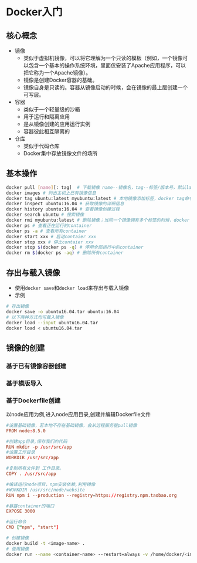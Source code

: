 # Docker入门

## 核心概念
+ 镜像
    + 类似于虚拟机镜像，可以将它理解为一个只读的模板（例如，一个镜像可以包含一个基本的操作系统环境，里面仅安装了Apache应用程序，可以把它称为一个Apache镜像）。
    + 镜像是创建Docker容器的基础。
    + 镜像自身是只读的。容器从镜像启动的时候，会在镜像的最上层创建一个可写层。
+ 容器
    + 类似于一个轻量级的沙箱
    + 用于运行和隔离应用
    + 是从镜像创建的应用运行实例
    + 容器彼此相互隔离的
+ 仓库
    + 类似于代码仓库
    + Docker集中存放镜像文件的场所

## 基本操作
```bash
docker pull [name][: tag]  # 下载镜像 name--镜像名，tag--标签/版本号，默认latest版本;示例：docker pull ubuntu: 14.04
docker images # 列出主机上已有镜像信息
docker tag ubuntu:latest myubuntu:latest # 本地镜像添加标签，docker tag命令添加的标签实际上起到了类似链接的作用
docker inspect ubuntu:16.04 # 获取镜像的详细信息
docker history ubuntu:16.04 # 查看镜像创建过程
docker search ubuntu # 搜索镜像
docker rmi myubuntu:latest # 删除镜像；当同一个镜像拥有多个标签的时候，docker rmi命令只是删除该镜像多个标签中的指定标签（只有一个标签则会删除镜像文件），并不影响镜像文件
docker ps # 查看正在运行的container
docker ps -a # 查看所有container
docker start xxx # 启动contaier xxx
docker stop xxx # 停止contaier xxx
docker stop $(docker ps -q) # 停用全部运行中的container
docker rm $(docker ps -aq) # 删除所有container
```

## 存出与载入镜像
+ 使用`docker save`和`docker load`来存出与载入镜像
+ 示例
```bash
# 存出镜像
docker save -o ubuntu16.04.tar ubuntu:16.04
# 以下两种方式均可载入镜像
docker load --input ubuntu16.04.tar
docker load < ubuntu16.04.tar
```

## 镜像的创建
### 基于已有镜像容器创建
### 基于模版导入
### 基于Dockerfile创建
以node应用为例,进入node应用目录,创建并编辑Dockerfile文件
```conf
#设置基础镜像，若本地不存在基础镜像，会从远程服务器pull镜像
FROM node:8.5.0

#创建app目录,保存我们的代码
RUN mkdir -p /usr/src/app
#设置工作目录
WORKDIR /usr/src/app

#复制所有文件到 工作目录。
COPY . /usr/src/app

#编译运行node项目，npm安装依赖,利用镜像
#WORKDIR /usr/src/node/website
RUN npm i --production --registry=https://registry.npm.taobao.org

#暴露container的端口
EXPOSE 3000

#运行命令
CMD ["npm", "start"]
```
```bash
# 创建镜像
docker build -t <image-name> .
# 使用镜像
docker run --name <container-name> --restart=always -v /home/docker/<image-name>/logs://usr/src/app/logs -p 8181:3000 -d <image-name> 
```
